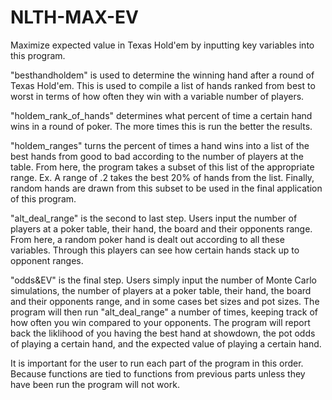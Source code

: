 # NLTH-MAX-EV
Maximize expected value in Texas Hold'em by inputting key variables into this program. 

"besthandholdem" is used to determine the winning hand after a round of Texas Hold'em. This is used to compile a list of hands ranked from best to worst in terms of how often they win with a variable number of players.

"holdem_rank_of_hands" determines what percent of time a certain hand wins in a round of poker. The more times this is run the better the results.

"holdem_ranges" turns the percent of times a hand wins into a list of the best hands from good to bad according to the number of players at the table. From here, the program takes a subset of this list of the appropriate range. Ex. A range of .2 takes the best 20% of hands from the list. Finally, random hands are drawn from this subset to be used in the final application of this program. 

"alt_deal_range" is the second to last step. Users input the number of players at a poker table, their hand, the board and their opponents range. From here, a random poker hand is dealt out according to all these variables. Through this players can see how certain hands stack up to opponent ranges.

"odds&EV" is the final step. Users simply input the number of Monte Carlo simulations, the number of players at a poker table, their hand, the board and their opponents range, and in some cases bet sizes and pot sizes. The program will then run "alt_deal_range" a number of times, keeping track of how often you win compared to your opponents. The program will report back the liklihood of you having the best hand at showdown, the pot odds of playing a certain hand, and the expected value of playing a certain hand. 

It is important for the user to run each part of the program in this order. Because functions are tied to functions from previous parts unless they have been run the program will not work. 
